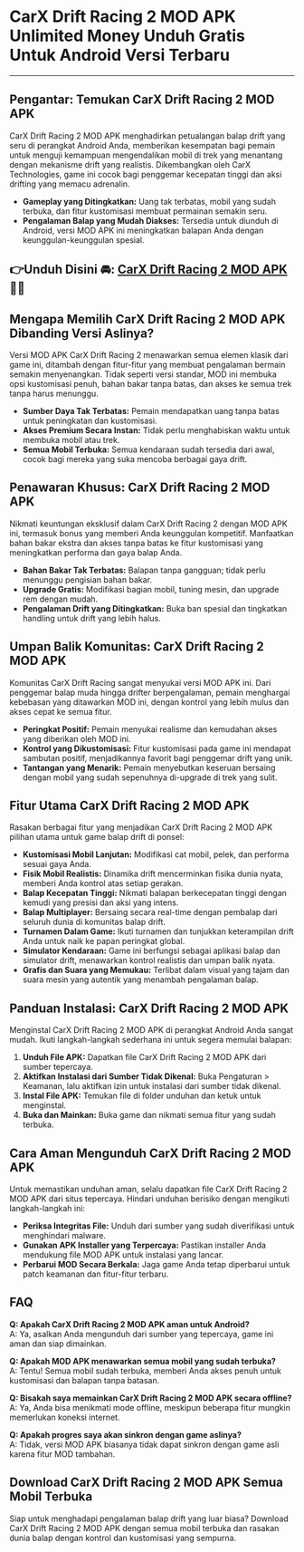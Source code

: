 # CarX Drift Racing 2 MOD APK Unlimited Money Unduh Gratis Untuk Android Versi Terbaru

---

## Pengantar: Temukan CarX Drift Racing 2 MOD APK

CarX Drift Racing 2 MOD APK menghadirkan petualangan balap drift yang seru di perangkat Android Anda, memberikan kesempatan bagi pemain untuk menguji kemampuan mengendalikan mobil di trek yang menantang dengan mekanisme drift yang realistis. Dikembangkan oleh CarX Technologies, game ini cocok bagi penggemar kecepatan tinggi dan aksi drifting yang memacu adrenalin.

- **Gameplay yang Ditingkatkan:** Uang tak terbatas, mobil yang sudah terbuka, dan fitur kustomisasi membuat permainan semakin seru.
- **Pengalaman Balap yang Mudah Diakses:** Tersedia untuk diunduh di Android, versi MOD APK ini meningkatkan balapan Anda dengan keunggulan-keunggulan spesial.


## 👉Unduh Disini 🚘: [CarX Drift Racing 2 MOD APK](https://modhello.com/carx-drift-racing-2/)👌🏻

## Mengapa Memilih CarX Drift Racing 2 MOD APK Dibanding Versi Aslinya?

Versi MOD APK CarX Drift Racing 2 menawarkan semua elemen klasik dari game ini, ditambah dengan fitur-fitur yang membuat pengalaman bermain semakin menyenangkan. Tidak seperti versi standar, MOD ini membuka opsi kustomisasi penuh, bahan bakar tanpa batas, dan akses ke semua trek tanpa harus menunggu.

- **Sumber Daya Tak Terbatas:** Pemain mendapatkan uang tanpa batas untuk peningkatan dan kustomisasi.
- **Akses Premium Secara Instan:** Tidak perlu menghabiskan waktu untuk membuka mobil atau trek.
- **Semua Mobil Terbuka:** Semua kendaraan sudah tersedia dari awal, cocok bagi mereka yang suka mencoba berbagai gaya drift.

## Penawaran Khusus: CarX Drift Racing 2 MOD APK

Nikmati keuntungan eksklusif dalam CarX Drift Racing 2 dengan MOD APK ini, termasuk bonus yang memberi Anda keunggulan kompetitif. Manfaatkan bahan bakar ekstra dan akses tanpa batas ke fitur kustomisasi yang meningkatkan performa dan gaya balap Anda.

- **Bahan Bakar Tak Terbatas:** Balapan tanpa gangguan; tidak perlu menunggu pengisian bahan bakar.
- **Upgrade Gratis:** Modifikasi bagian mobil, tuning mesin, dan upgrade rem dengan mudah.
- **Pengalaman Drift yang Ditingkatkan:** Buka ban spesial dan tingkatkan handling untuk drift yang lebih halus.

## Umpan Balik Komunitas: CarX Drift Racing 2 MOD APK

Komunitas CarX Drift Racing sangat menyukai versi MOD APK ini. Dari penggemar balap muda hingga drifter berpengalaman, pemain menghargai kebebasan yang ditawarkan MOD ini, dengan kontrol yang lebih mulus dan akses cepat ke semua fitur.

- **Peringkat Positif:** Pemain menyukai realisme dan kemudahan akses yang diberikan oleh MOD ini.
- **Kontrol yang Dikustomisasi:** Fitur kustomisasi pada game ini mendapat sambutan positif, menjadikannya favorit bagi penggemar drift yang unik.
- **Tantangan yang Menarik:** Pemain menyebutkan keseruan bersaing dengan mobil yang sudah sepenuhnya di-upgrade di trek yang sulit.

## Fitur Utama CarX Drift Racing 2 MOD APK

Rasakan berbagai fitur yang menjadikan CarX Drift Racing 2 MOD APK pilihan utama untuk game balap drift di ponsel:

- **Kustomisasi Mobil Lanjutan:** Modifikasi cat mobil, pelek, dan performa sesuai gaya Anda.
- **Fisik Mobil Realistis:** Dinamika drift mencerminkan fisika dunia nyata, memberi Anda kontrol atas setiap gerakan.
- **Balap Kecepatan Tinggi:** Nikmati balapan berkecepatan tinggi dengan kemudi yang presisi dan aksi yang intens.
- **Balap Multiplayer:** Bersaing secara real-time dengan pembalap dari seluruh dunia di komunitas balap drift.
- **Turnamen Dalam Game:** Ikuti turnamen dan tunjukkan keterampilan drift Anda untuk naik ke papan peringkat global.
- **Simulator Kendaraan:** Game ini berfungsi sebagai aplikasi balap dan simulator drift, menawarkan kontrol realistis dan umpan balik nyata.
- **Grafis dan Suara yang Memukau:** Terlibat dalam visual yang tajam dan suara mesin yang autentik yang menambah pengalaman balap.

## Panduan Instalasi: CarX Drift Racing 2 MOD APK

Menginstal CarX Drift Racing 2 MOD APK di perangkat Android Anda sangat mudah. Ikuti langkah-langkah sederhana ini untuk segera memulai balapan:

1. **Unduh File APK:** Dapatkan file CarX Drift Racing 2 MOD APK dari sumber tepercaya.
2. **Aktifkan Instalasi dari Sumber Tidak Dikenal:** Buka Pengaturan > Keamanan, lalu aktifkan izin untuk instalasi dari sumber tidak dikenal.
3. **Instal File APK:** Temukan file di folder unduhan dan ketuk untuk menginstal.
4. **Buka dan Mainkan:** Buka game dan nikmati semua fitur yang sudah terbuka.

## Cara Aman Mengunduh CarX Drift Racing 2 MOD APK

Untuk memastikan unduhan aman, selalu dapatkan file CarX Drift Racing 2 MOD APK dari situs tepercaya. Hindari unduhan berisiko dengan mengikuti langkah-langkah ini:

- **Periksa Integritas File:** Unduh dari sumber yang sudah diverifikasi untuk menghindari malware.
- **Gunakan APK Installer yang Terpercaya:** Pastikan installer Anda mendukung file MOD APK untuk instalasi yang lancar.
- **Perbarui MOD Secara Berkala:** Jaga game Anda tetap diperbarui untuk patch keamanan dan fitur-fitur terbaru.

## FAQ

**Q: Apakah CarX Drift Racing 2 MOD APK aman untuk Android?**  
A: Ya, asalkan Anda mengunduh dari sumber yang tepercaya, game ini aman dan siap dimainkan.

**Q: Apakah MOD APK menawarkan semua mobil yang sudah terbuka?**  
A: Tentu! Semua mobil sudah terbuka, memberi Anda akses penuh untuk kustomisasi dan balapan tanpa batasan.

**Q: Bisakah saya memainkan CarX Drift Racing 2 MOD APK secara offline?**  
A: Ya, Anda bisa menikmati mode offline, meskipun beberapa fitur mungkin memerlukan koneksi internet.

**Q: Apakah progres saya akan sinkron dengan game aslinya?**  
A: Tidak, versi MOD APK biasanya tidak dapat sinkron dengan game asli karena fitur MOD tambahan.

## Download CarX Drift Racing 2 MOD APK Semua Mobil Terbuka

Siap untuk menghadapi pengalaman balap drift yang luar biasa? Download CarX Drift Racing 2 MOD APK dengan semua mobil terbuka dan rasakan dunia balap dengan kontrol dan kustomisasi yang sempurna.
